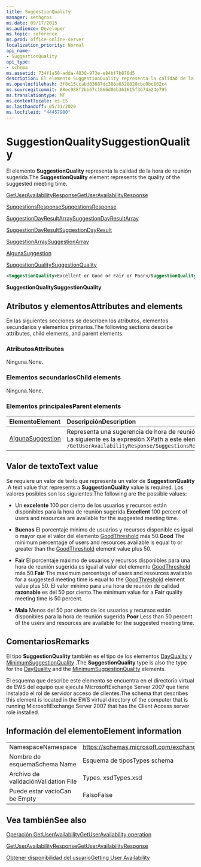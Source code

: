 ```yaml
---
title: SuggestionQuality
manager: sethgros
ms.date: 09/17/2015
ms.audience: Developer
ms.topic: reference
ms.prod: office-online-server
localization_priority: Normal
api_name:
- SuggestionQuality
api_type:
- schema
ms.assetid: 734f1a58-adda-4830-973e-e84bf7b870d5
description: El elemento SuggestionQuality representa la calidad de la hora de reunión sugerida.
ms.openlocfilehash: 3f8c15ccabd03687dc386a0328020cbc0bc802c4
ms.sourcegitcommit: 88ec988f2bb67c1866d06b361615f3674a24e795
ms.translationtype: MT
ms.contentlocale: es-ES
ms.lasthandoff: 05/31/2020
ms.locfileid: "44457980"
---
```

# <a name="suggestionquality"></a><span data-ttu-id="d482e-103">SuggestionQuality</span><span class="sxs-lookup"><span data-stu-id="d482e-103">SuggestionQuality</span></span>

<span data-ttu-id="d482e-104">El elemento **SuggestionQuality** representa la calidad de la hora de reunión sugerida.</span><span class="sxs-lookup"><span data-stu-id="d482e-104">The **SuggestionQuality** element represents the quality of the suggested meeting time.</span></span> 
  
[<span data-ttu-id="d482e-105">GetUserAvailabilityResponse</span><span class="sxs-lookup"><span data-stu-id="d482e-105">GetUserAvailabilityResponse</span></span>](getuseravailabilityresponse.md)
  
[<span data-ttu-id="d482e-106">SuggestionsResponse</span><span class="sxs-lookup"><span data-stu-id="d482e-106">SuggestionsResponse</span></span>](suggestionsresponse.md)
  
[<span data-ttu-id="d482e-107">SuggestionDayResultArray</span><span class="sxs-lookup"><span data-stu-id="d482e-107">SuggestionDayResultArray</span></span>](suggestiondayresultarray.md)
  
[<span data-ttu-id="d482e-108">SuggestionDayResult</span><span class="sxs-lookup"><span data-stu-id="d482e-108">SuggestionDayResult</span></span>](suggestiondayresult.md)
  
[<span data-ttu-id="d482e-109">SuggestionArray</span><span class="sxs-lookup"><span data-stu-id="d482e-109">SuggestionArray</span></span>](suggestionarray.md)
  
[<span data-ttu-id="d482e-110">Alguna</span><span class="sxs-lookup"><span data-stu-id="d482e-110">Suggestion</span></span>](suggestion.md)
  
[<span data-ttu-id="d482e-111">SuggestionQuality</span><span class="sxs-lookup"><span data-stu-id="d482e-111">SuggestionQuality</span></span>](suggestionquality.md)
  
```xml
<SuggestionQuality>Excellent or Good or Fair or Poor</SuggestionQuality>
```

 <span data-ttu-id="d482e-112">**SuggestionQuality**</span><span class="sxs-lookup"><span data-stu-id="d482e-112">**SuggestionQuality**</span></span>
## <a name="attributes-and-elements"></a><span data-ttu-id="d482e-113">Atributos y elementos</span><span class="sxs-lookup"><span data-stu-id="d482e-113">Attributes and elements</span></span>

<span data-ttu-id="d482e-114">En las siguientes secciones se describen los atributos, elementos secundarios y elementos primarios.</span><span class="sxs-lookup"><span data-stu-id="d482e-114">The following sections describe attributes, child elements, and parent elements.</span></span>
  
### <a name="attributes"></a><span data-ttu-id="d482e-115">Atributos</span><span class="sxs-lookup"><span data-stu-id="d482e-115">Attributes</span></span>

<span data-ttu-id="d482e-116">Ninguna.</span><span class="sxs-lookup"><span data-stu-id="d482e-116">None.</span></span>
  
### <a name="child-elements"></a><span data-ttu-id="d482e-117">Elementos secundarios</span><span class="sxs-lookup"><span data-stu-id="d482e-117">Child elements</span></span>

<span data-ttu-id="d482e-118">Ninguna.</span><span class="sxs-lookup"><span data-stu-id="d482e-118">None.</span></span>
  
### <a name="parent-elements"></a><span data-ttu-id="d482e-119">Elementos principales</span><span class="sxs-lookup"><span data-stu-id="d482e-119">Parent elements</span></span>

|<span data-ttu-id="d482e-120">**Elemento**</span><span class="sxs-lookup"><span data-stu-id="d482e-120">**Element**</span></span>|<span data-ttu-id="d482e-121">**Descripción**</span><span class="sxs-lookup"><span data-stu-id="d482e-121">**Description**</span></span>|
|:-----|:-----|
|[<span data-ttu-id="d482e-122">Alguna</span><span class="sxs-lookup"><span data-stu-id="d482e-122">Suggestion</span></span>](suggestion.md) <br/> |<span data-ttu-id="d482e-123">Representa una sugerencia de hora de reunión única.</span><span class="sxs-lookup"><span data-stu-id="d482e-123">Represents a single meeting time suggestion.</span></span>  <br/> <span data-ttu-id="d482e-124">La siguiente es la expresión XPath a este elemento:</span><span class="sxs-lookup"><span data-stu-id="d482e-124">The following is the XPath expression to this element:</span></span>  <br/>  `/GetUserAvailabilityResponse/SuggestionsResponse/SuggestionDayResultArray/SuggestionDayResult[i]/SuggestionArray/Suggestion[i]` <br/> |
   
## <a name="text-value"></a><span data-ttu-id="d482e-125">Valor de texto</span><span class="sxs-lookup"><span data-stu-id="d482e-125">Text value</span></span>

<span data-ttu-id="d482e-126">Se requiere un valor de texto que represente un valor de **SuggestionQuality** .</span><span class="sxs-lookup"><span data-stu-id="d482e-126">A text value that represents a **SuggestionQuality** value is required.</span></span> <span data-ttu-id="d482e-127">Los valores posibles son los siguientes:</span><span class="sxs-lookup"><span data-stu-id="d482e-127">The following are the possible values:</span></span> 
  
- <span data-ttu-id="d482e-128">Un **excelente** 100 por ciento de los usuarios y recursos están disponibles para la hora de reunión sugerida.</span><span class="sxs-lookup"><span data-stu-id="d482e-128">**Excellent** 100 percent of users and resources are available for the suggested meeting time.</span></span> 
    
- <span data-ttu-id="d482e-129">**Buenos** El porcentaje mínimo de usuarios y recursos disponible es igual o mayor que el valor del elemento [GoodThreshold](goodthreshold.md) más 50.</span><span class="sxs-lookup"><span data-stu-id="d482e-129">**Good** The minimum percentage of users and resources available is equal to or greater than the [GoodThreshold](goodthreshold.md) element value plus 50.</span></span> 
    
- <span data-ttu-id="d482e-130">**Fair** El porcentaje máximo de usuarios y recursos disponibles para una hora de reunión sugerida es igual al valor del elemento [GoodThreshold](goodthreshold.md) más 50.</span><span class="sxs-lookup"><span data-stu-id="d482e-130">**Fair** The maximum percentage of users and resources available for a suggested meeting time is equal to the [GoodThreshold](goodthreshold.md) element value plus 50.</span></span> <span data-ttu-id="d482e-131">El valor mínimo para una hora de reunión de calidad **razonable** es del 50 por ciento.</span><span class="sxs-lookup"><span data-stu-id="d482e-131">The minimum value for a **Fair** quality meeting time is 50 percent.</span></span> 
    
- <span data-ttu-id="d482e-132">**Mala** Menos del 50 por ciento de los usuarios y recursos están disponibles para la hora de reunión sugerida.</span><span class="sxs-lookup"><span data-stu-id="d482e-132">**Poor** Less than 50 percent of the users and resources are available for the suggested meeting time.</span></span> 
    
## <a name="remarks"></a><span data-ttu-id="d482e-133">Comentarios</span><span class="sxs-lookup"><span data-stu-id="d482e-133">Remarks</span></span>

<span data-ttu-id="d482e-134">El tipo **SuggestionQuality** también es el tipo de los elementos [DayQuality](dayquality.md) y [MinimumSuggestionQuality](minimumsuggestionquality.md) .</span><span class="sxs-lookup"><span data-stu-id="d482e-134">The **SuggestionQuality** type is also the type for the [DayQuality](dayquality.md) and the [MinimumSuggestionQuality](minimumsuggestionquality.md) elements.</span></span> 
  
<span data-ttu-id="d482e-135">El esquema que describe este elemento se encuentra en el directorio virtual de EWS del equipo que ejecuta MicrosoftExchange Server 2007 que tiene instalado el rol de servidor acceso de clientes.</span><span class="sxs-lookup"><span data-stu-id="d482e-135">The schema that describes this element is located in the EWS virtual directory of the computer that is running MicrosoftExchange Server 2007 that has the Client Access server role installed.</span></span>
  
## <a name="element-information"></a><span data-ttu-id="d482e-136">Información del elemento</span><span class="sxs-lookup"><span data-stu-id="d482e-136">Element information</span></span>

|||
|:-----|:-----|
|<span data-ttu-id="d482e-137">Namespace</span><span class="sxs-lookup"><span data-stu-id="d482e-137">Namespace</span></span>  <br/> |https://schemas.microsoft.com/exchange/services/2006/types  <br/> |
|<span data-ttu-id="d482e-138">Nombre de esquema</span><span class="sxs-lookup"><span data-stu-id="d482e-138">Schema Name</span></span>  <br/> |<span data-ttu-id="d482e-139">Esquema de tipos</span><span class="sxs-lookup"><span data-stu-id="d482e-139">Types schema</span></span>  <br/> |
|<span data-ttu-id="d482e-140">Archivo de validación</span><span class="sxs-lookup"><span data-stu-id="d482e-140">Validation File</span></span>  <br/> |<span data-ttu-id="d482e-141">Types. xsd</span><span class="sxs-lookup"><span data-stu-id="d482e-141">Types.xsd</span></span>  <br/> |
|<span data-ttu-id="d482e-142">Puede estar vacío</span><span class="sxs-lookup"><span data-stu-id="d482e-142">Can be Empty</span></span>  <br/> |<span data-ttu-id="d482e-143">Falso</span><span class="sxs-lookup"><span data-stu-id="d482e-143">False</span></span>  <br/> |
   
## <a name="see-also"></a><span data-ttu-id="d482e-144">Vea también</span><span class="sxs-lookup"><span data-stu-id="d482e-144">See also</span></span>



[<span data-ttu-id="d482e-145">Operación GetUserAvailability</span><span class="sxs-lookup"><span data-stu-id="d482e-145">GetUserAvailability operation</span></span>](getuseravailability-operation.md)
  
[<span data-ttu-id="d482e-146">GetUserAvailabilityResponse</span><span class="sxs-lookup"><span data-stu-id="d482e-146">GetUserAvailabilityResponse</span></span>](getuseravailabilityresponse.md)


[<span data-ttu-id="d482e-147">Obtener disponibilidad del usuario</span><span class="sxs-lookup"><span data-stu-id="d482e-147">Getting User Availability</span></span>](https://msdn.microsoft.com/library/d4133fcb-9b0f-4e6b-aadf-a389da83516a%28Office.15%29.aspx)

